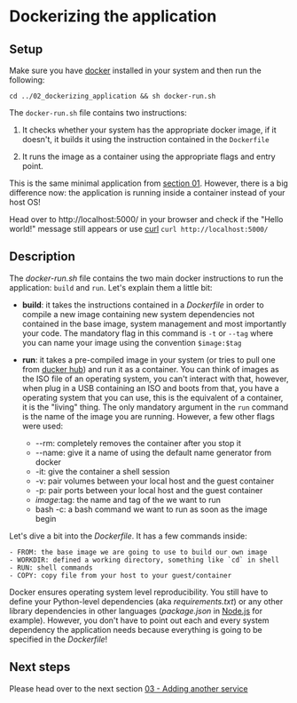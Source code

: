 # Dockerizing the application

## Setup

Make sure you have [docker](https://www.docker.com/) installed in your system and then run the following:

```
cd ../02_dockerizing_application && sh docker-run.sh
```

The `docker-run.sh` file contains two instructions:

1. It checks whether your system has the appropriate docker image, if it doesn't, it builds it using the instruction contained in the `Dockerfile`

2. It runs the image as a container using the appropriate flags and entry point.

This is the same minimal application from [section 01](../01_local_application/README.md). However, there is a big difference now: the application is running inside a container instead of your host OS!

Head over to http://localhost:5000/ in your browser and check if the "Hello world!" message still appears or use [curl](https://curl.haxx.se/) `curl http://localhost:5000/`

## Description

The _docker-run.sh_  file contains the two main docker instructions to run the application: `build` and `run`. Let's explain them a little bit:

* **build**: it takes the instructions contained in a _Dockerfile_ in order to compile a new image containing new system dependencies not contained in the base image, system management and most importantly your code. The mandatory flag in this command is `-t` or `--tag` where you can name your image using the convention `$image:$tag`

* **run**: it takes a pre-compiled image in your system (or tries to pull one from [ducker hub](https://hub.docker.com/)) and run it as a container. You can think of images as the ISO file of an operating system, you can't interact with that, however, when plug in a USB containing an ISO and boots from that, you have a operating system that you can use, this is the equivalent of a container, it is the "living" thing. The only mandatory argument in the `run` command is the name of the image you are running. However, a few other flags were used:

    - --rm: completely removes the container after you stop it
    - --name: give it a name of using the default name generator from docker
    - -it: give the container a shell session
    - -v: pair volumes between your local host and the guest container
    - -p: pair ports between your local host and the guest container
    - $image:$tag: the name and tag of the we want to run
    - bash -c: a bash command we want to run as soon as the image begin

Let's dive a bit into the _Dockerfile_. It has a few commands inside:

    - FROM: the base image we are going to use to build our own image
    - WORKDIR: defined a working directory, something like `cd` in shell
    - RUN: shell commands
    - COPY: copy file from your host to your guest/container

Docker ensures operating system level reproducibility. You still have to define your Python-level dependencies (aka _requirements.txt_) or any other library dependencies in other languages (_package.json_ in [Node.js](https://nodejs.org) for example). However, you don't have to point out each and every system dependency the application needs because everything is going to be specified in the _Dockerfile_!

## Next steps

Please head over to the next section [03 - Adding another service](../03_adding_another_service/README.md)